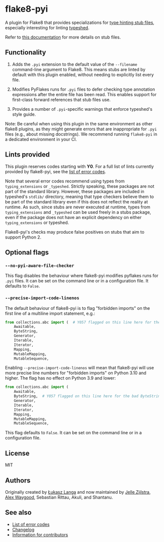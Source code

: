 # flake8-pyi

A plugin for Flake8 that provides specializations for
[type hinting stub files](https://www.python.org/dev/peps/pep-0484/#stub-files),
especially interesting for linting
[typeshed](https://github.com/python/typeshed/).

Refer to [this documentation](https://typing.readthedocs.io/en/latest/source/stubs.html) for more
details on stub files.

## Functionality

1. Adds the `.pyi` extension to the default value of the `--filename`
   command-line argument to Flake8.  This means stubs are linted by default with
   this plugin enabled, without needing to explicitly list every file.

2. Modifies PyFlakes runs for `.pyi` files to defer checking type annotation
   expressions after the entire file has been read.  This enables support for
   first-class forward references that stub files use.

3. Provides a number of `.pyi`-specific warnings that enforce typeshed's
   style guide.

Note: Be careful when using this plugin in the same environment as other flake8
plugins, as they might generate errors that are inappropriate for
`.pyi` files (e.g., about missing docstrings). We recommend running
`flake8-pyi` in a dedicated environment in your CI.

## Lints provided

This plugin reserves codes starting with **Y0**. For a full list of lints
currently provided by flake8-pyi, see the
[list of error codes](https://github.com/PyCQA/flake8-pyi/blob/main/ERRORCODES.md).

Note that several error codes recommend using types from `typing_extensions` or
`_typeshed`. Strictly speaking, these packages are not part of the standard
library. However, these packages are included in typeshed's `stdlib/`
directory, meaning that type checkers believe them to be part of the standard
library even if this does not reflect the reality at runtime. As such, since
stubs are never executed at runtime, types from `typing_extensions` and
`_typeshed` can be used freely in a stubs package, even if the package does not
have an explicit dependency on either `typing_extensions` or typeshed.

Flake8-pyi's checks may produce false positives on stubs that aim to support Python 2.

## Optional flags

### `--no-pyi-aware-file-checker`

This flag disables the behaviour where flake8-pyi modifies pyflakes runs for `.pyi`
files. It can be set on the command line or in a configuration file. It defaults to
`False`.

### `--precise-import-code-linenos`

The default behaviour of flake8-pyi is to flag "forbidden imports" on the first line
of a multiline import statement, e.g.:

```py
from collections.abc import (  # Y057 flagged on this line here for the bad ByteString import
    Awaitable,
    ByteString,
    Generator,
    Iterable,
    Iterator,
    Mapping,
    MutableMapping,
    MutableSequence,
```

Enabling `--precise-import-code-linenos` will mean that flake8-pyi will use more
precise line numbers for "forbidden imports" on Python 3.10 and higher. The flag has
no effect on Python 3.9 and lower:

```py
from collections.abc import (
    Awaitable,
    ByteString,  # Y057 flagged on this line here for the bad ByteString import with --precise-import-code-linenos
    Generator,
    Iterable,
    Iterator,
    Mapping,
    MutableMapping,
    MutableSequence,
```

This flag defaults to `False`. It can be set on the command line or in a configuration
file.

## License

MIT

## Authors

Originally created by [Łukasz Langa](mailto:lukasz@langa.pl) and
now maintained by
[Jelle Zijlstra](mailto:jelle.zijlstra@gmail.com),
[Alex Waygood](mailto:alex.waygood@gmail.com),
Sebastian Rittau, Akuli, and Shantanu.

## See also

* [List of error codes](https://github.com/PyCQA/flake8-pyi/blob/main/ERRORCODES.md)
* [Changelog](https://github.com/PyCQA/flake8-pyi/blob/main/CHANGELOG.md)
* [Information for contributors](https://github.com/PyCQA/flake8-pyi/blob/main/CONTRIBUTING.md)
